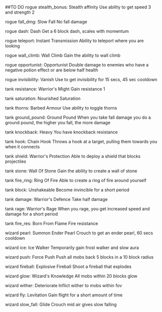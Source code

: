 ##TO DO
rogue stealth_bonus: Stealth affinity
Use ability to get speed 3 and strength 2

rogue fall_dmg: Slow Fall
No fall damage

rogue dash: Dash
Get a 6 block dash, scales with momentum

rogue teleport: Instant Transmission
Ability to teleport where you are looking

rogue wall_climb: Wall Climb
Gain the ability to wall climb

rogue opportunist: Opportunist
Double damage to enemies who have a negative potion effect or are below half health

rogue invisibility: Vanish
Use to get invisibility for 15 secs, 45 sec cooldown

tank resistance: Warrior\'s Might
Gain resistance 1

tank saturation: Nourished
Saturation

tank thorns: Barbed Armour
Use ability to toggle thorns

tank ground_pound: Ground Pound
When you take fall damage you do a ground pound, the higher you fall, the more damage

tank knockback: Heavy
You have knockback resistance

tank hook: Chain Hook
Throws a hook at a target, pulling them towards you when it connects

tank shield: Warrior\'s Protection
Able to deploy a shield that blocks projectiles

tank stone: Wall Of Stone
Gain the ability to create a wall of stone

tank fire_ring: Ring Of Fire
Able to create a ring of fire around yourself

tank block: Unshakeable
Become invincible for a short period

tank damage: Warrior\'s Defence
Take half damage

tank rage: Warrior\'s Rage
When you rage, you get increased speed and damage for a short period

tank fire_res: Born From Flame
Fire resistance

wizard pearl: Summon Ender Pearl
Crouch to get an ender pearl, 60 secs cooldown

wizard ice: Ice Walker
Temporarily gain frost walker and slow aura

wizard push: Force Push
Push all mobs back 5 blocks in a 10 block radius

wizard fireball: Explosive Fireball
Shoot a fireball that explodes

wizard glow: Wizard\'s Knowledge
All mobs within 20 blocks glow

wizard wither: Deteriorate
Inflict wither to mobs within fov

wizard fly: Levitation
Gain flight for a short amount of time

wizard slow_fall: Glide
Crouch mid air gives slow falling

